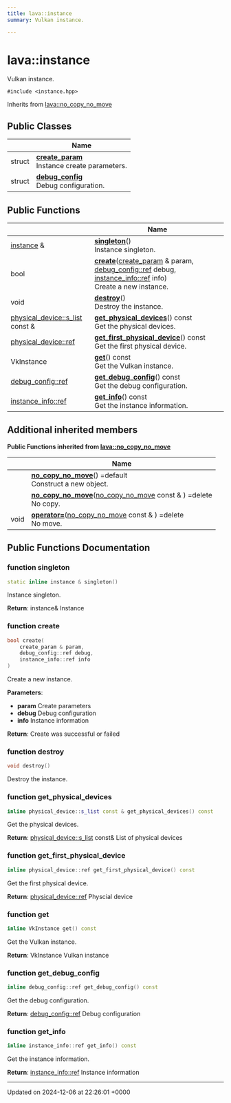 ```yaml
---
title: lava::instance
summary: Vulkan instance. 

---
```


# lava::instance



Vulkan instance. 


`#include <instance.hpp>`

Inherits from [lava::no_copy_no_move](/_doxybook/Classes/structlava_1_1no__copy__no__move.md)

## Public Classes

|                | Name           |
| -------------- | -------------- |
| struct | **[create_param](/_doxybook/Classes/structlava_1_1instance_1_1create__param.md)** <br>Instance create parameters.  |
| struct | **[debug_config](/_doxybook/Classes/structlava_1_1instance_1_1debug__config.md)** <br>Debug configuration.  |

## Public Functions

|                | Name           |
| -------------- | -------------- |
| [instance](/_doxybook/Classes/structlava_1_1instance.md) & | **[singleton](/_doxybook/Classes/structlava_1_1instance.md#function-singleton)**()<br>Instance singleton.  |
| bool | **[create](/_doxybook/Classes/structlava_1_1instance.md#function-create)**([create_param](/_doxybook/Classes/structlava_1_1instance_1_1create__param.md) & param, [debug_config::ref](/_doxybook/Classes/structlava_1_1instance_1_1debug__config.md#using-ref) debug, [instance_info::ref](/_doxybook/Classes/structlava_1_1instance__info.md#using-ref) info)<br>Create a new instance.  |
| void | **[destroy](/_doxybook/Classes/structlava_1_1instance.md#function-destroy)**()<br>Destroy the instance.  |
| [physical_device::s_list](/_doxybook/Classes/structlava_1_1physical__device.md#using-s-list) const & | **[get_physical_devices](/_doxybook/Classes/structlava_1_1instance.md#function-get-physical-devices)**() const<br>Get the physical devices.  |
| [physical_device::ref](/_doxybook/Classes/structlava_1_1physical__device.md#using-ref) | **[get_first_physical_device](/_doxybook/Classes/structlava_1_1instance.md#function-get-first-physical-device)**() const<br>Get the first physical device.  |
| VkInstance | **[get](/_doxybook/Classes/structlava_1_1instance.md#function-get)**() const<br>Get the Vulkan instance.  |
| [debug_config::ref](/_doxybook/Classes/structlava_1_1instance_1_1debug__config.md#using-ref) | **[get_debug_config](/_doxybook/Classes/structlava_1_1instance.md#function-get-debug-config)**() const<br>Get the debug configuration.  |
| [instance_info::ref](/_doxybook/Classes/structlava_1_1instance__info.md#using-ref) | **[get_info](/_doxybook/Classes/structlava_1_1instance.md#function-get-info)**() const<br>Get the instance information.  |

## Additional inherited members

**Public Functions inherited from [lava::no_copy_no_move](/_doxybook/Classes/structlava_1_1no__copy__no__move.md)**

|                | Name           |
| -------------- | -------------- |
| | **[no_copy_no_move](/_doxybook/Classes/structlava_1_1no__copy__no__move.md#function-no-copy-no-move)**() =default<br>Construct a new object.  |
| | **[no_copy_no_move](/_doxybook/Classes/structlava_1_1no__copy__no__move.md#function-no-copy-no-move)**([no_copy_no_move](/_doxybook/Classes/structlava_1_1no__copy__no__move.md) const & ) =delete<br>No copy.  |
| void | **[operator=](/_doxybook/Classes/structlava_1_1no__copy__no__move.md#function-operator=)**([no_copy_no_move](/_doxybook/Classes/structlava_1_1no__copy__no__move.md) const & ) =delete<br>No move.  |


## Public Functions Documentation

### function singleton

```cpp
static inline instance & singleton()
```

Instance singleton. 

**Return**: instance& Instance 

### function create

```cpp
bool create(
    create_param & param,
    debug_config::ref debug,
    instance_info::ref info
)
```

Create a new instance. 

**Parameters**: 

  * **param** Create parameters 
  * **debug** Debug configuration 
  * **info** Instance information 


**Return**: Create was successful or failed 

### function destroy

```cpp
void destroy()
```

Destroy the instance. 

### function get_physical_devices

```cpp
inline physical_device::s_list const & get_physical_devices() const
```

Get the physical devices. 

**Return**: [physical_device::s_list](/_doxybook/Classes/structlava_1_1physical__device.md#using-s-list) const& List of physical devices 

### function get_first_physical_device

```cpp
inline physical_device::ref get_first_physical_device() const
```

Get the first physical device. 

**Return**: [physical_device::ref](/_doxybook/Classes/structlava_1_1physical__device.md#using-ref) Physcial device 

### function get

```cpp
inline VkInstance get() const
```

Get the Vulkan instance. 

**Return**: VkInstance Vulkan instance 

### function get_debug_config

```cpp
inline debug_config::ref get_debug_config() const
```

Get the debug configuration. 

**Return**: [debug_config::ref](/_doxybook/Classes/structlava_1_1instance_1_1debug__config.md#using-ref) Debug configuration 

### function get_info

```cpp
inline instance_info::ref get_info() const
```

Get the instance information. 

**Return**: [instance_info::ref](/_doxybook/Classes/structlava_1_1instance__info.md#using-ref) Instance information 

-------------------------------

Updated on 2024-12-06 at 22:26:01 +0000
